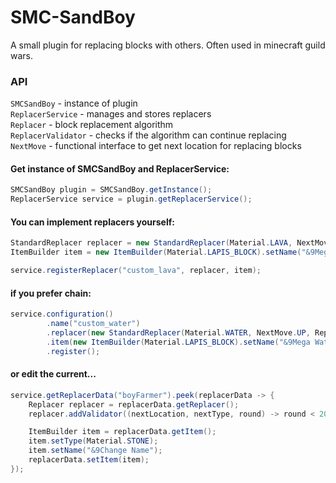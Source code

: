 # SMC-SandBoy
A small plugin for replacing blocks with others. Often used in minecraft guild wars.
### API
`SMCSandBoy` - instance of plugin<br>
`ReplacerService` - manages and stores replacers<br>
`Replacer` - block replacement algorithm<br>
`ReplacerValidator` - checks if the algorithm can continue replacing<br>
`NextMove` - functional interface to get next location for replacing blocks<br>
#### Get instance of SMCSandBoy and ReplacerService:
```java
SMCSandBoy plugin = SMCSandBoy.getInstance();
ReplacerService service = plugin.getReplacerService();
```
#### You can implement replacers yourself:
```java
StandardReplacer replacer = new StandardReplacer(Material.LAVA, NextMove.DOWN, ReplacerValidator.AIR_ONLY);
ItemBuilder item = new ItemBuilder(Material.LAPIS_BLOCK).setName("&9Mega Lava");

service.registerReplacer("custom_lava", replacer, item);
```
#### if you prefer chain:
```java
service.configuration()
        .name("custom_water")
        .replacer(new StandardReplacer(Material.WATER, NextMove.UP, ReplacerValidator.AIR_ONLY))
        .item(new ItemBuilder(Material.LAPIS_BLOCK).setName("&9Mega Water"))
        .register();
```
#### or edit the current...
```java
service.getReplacerData("boyFarmer").peek(replacerData -> {
    Replacer replacer = replacerData.getReplacer();
    replacer.addValidator((nextLocation, nextType, round) -> round < 20);

    ItemBuilder item = replacerData.getItem();
    item.setType(Material.STONE);
    item.setName("&9Change Name");
    replacerData.setItem(item);
});
```

